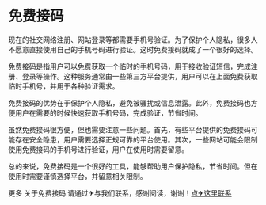 # 免费接码

现在的社交网络注册、网站登录等都需要手机号验证。为了保护个人隐私，很多人不愿意直接使用自己的手机号码进行验证。这时免费接码就成了一个很好的选择。

免费接码是指用户可以免费获取一个临时的手机号码，用于接收验证短信，完成注册、登录等操作。这种服务通常由一些第三方平台提供，用户可以在上面免费获取临时手机号，并用于各种验证需求。

免费接码的优势在于保护个人隐私，避免被骚扰或信息泄露。此外，免费接码也方便用户在需要的时候快速获取手机号码，完成验证，节省时间。

虽然免费接码很方便，但也需要注意一些问题。首先，有些平台提供的免费接码可能存在安全隐患，用户需要选择正规可靠的平台使用。其次，一些网站可能会限制使用免费接码的手机号进行验证，用户在使用时需要留意。

总的来说，免费接码是一个很好的工具，能够帮助用户保护隐私，节省时间。但在使用时需要谨慎选择平台，并留意相关限制。

更多 关于免费接码 请通过✈与我们联系，感谢阅读，谢谢！[点✈这里联系](https://tg.k02.cc)